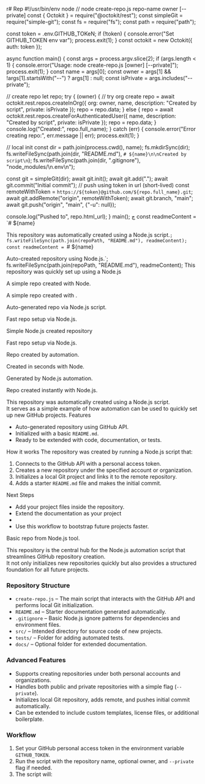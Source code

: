 r# Rep
#!/usr/bin/env node
// node create-repo.js repo-name owner [--private]
const { Octokit } = require("@octokit/rest");
const simpleGit = require("simple-git");
const fs = require("fs");
const path = require("path");

const token = .env.GITHUB_TOKeN;
if (!token) {
  console.error("Set GITHUB_TOKEN env var");
  process.exit(1);
}
const octokit = new Octokit({ auth: token });

async function main() {
  const args = process.argv.slice(2);
  if (args.length < 1) {
    console.error("Usage: node create-repo.js <name> [owner] [--private]");
    process.exit(1);
  }
  const name = args[0];
  const owner = args[1] && !args[1].startsWith("--") ? args[1] : null;
  const isPrivate = args.includes("--private");

  // create repo
  let repo;
  try {
     (owner) {
      // try org create
      repo = await octokit.rest.repos.createInOrg({
        org: owner,
        name,
        description: "Created by script",
        private: isPrivate
      });
      repo = repo.data;
    } else {
      repo = await octokit.rest.repos.createForAuthenticatedUser({
        name,
        description: "Created by script",
        private: isPrivate
      });
      repo = repo.data;
    }
    console.log("Created:", repo.full_name);
  } catch (err) {
    console.error("Error creating repo:", err.message || err);
    process.exit(1);
  }

  // local init
  const dir = path.join(process.cwd(), name);
  fs.mkdirSync(dir);
  fs.writeFileSync(path.join(dir, "README.md"), `# ${name}\n\nCreated by script\n`);
  fs.writeFileSync(path.join(dir, ".gitignore"), "node_modules/\n.env\n");

  const git = simpleGit(dir);
  await git.init();
  await git.add(".");
  await git.commit("Initial commit");
  // push using token in url (short-lived)
  const remoteWithToken = `https://${token}@github.com/${repo.full_name}.git`;
  await git.addRemote("origin", remoteWithToken);
  await git.branch, "main";
  await git.push("origin", "main", {"-u": null});

  console.log("Pushed to", repo.html_url);
}
main();
چ
const readmeContent = `# ${name}

This repository was automatically created using a Node.js script.`;
fs.writeFileSync(path.join(repoPath, "README.md"), readmeContent);
const readmeContent = `# ${name}

Auto-created repository using Node.js.`;
fs.writeFileSync(path.join(repoPath, "README.md"), readmeContent);
This repository was quickly set up using a Node.js

A simple repo created with Node.


A simple repo created with .

Auto-generated repo via Node.js script.

Fast repo setup via Node.js.


Simple Node.js created repository

Fast repo setup via Node.js.


Repo created by automation.

Created in seconds with Node.

Generated by Node.js automation.


Repo created instantly with Node.js.

This repository was automatically created using a Node.js script.  
It serves as a simple example of how automation can be used to quickly set up new GitHub projects.
 Features
- Auto-generated repository using GitHub API.
- Initialized with a basic `README.md`.
- Ready to be extended with code, documentation, or tests.

How it works
The repository was created by running a Node.js script that:
1. Connects to the GitHub API with a personal access token.
2. Creates a new repository under the specified account or organization.
3. Initializes a local Git project and links it to the remote repository.
4. Adds a starter `README.md` file and makes the initial commit.

Next Steps
- Add your project files inside the repository.
- Extend the documentation as your project
- 
- Use this workflow to bootstrap future projects faster.
  
Basic repo from Node.js tool.


This repository is the central hub for the Node.js automation script that streamlines GitHub repository creation.  
It not only initializes new repositories quickly but also provides a structured foundation for all future projects.

### Repository Structure
- `create-repo.js` – The main script that interacts with the GitHub API and performs local Git initialization.
- `README.md` – Starter documentation generated automatically.
- `.gitignore` – Basic Node.js ignore patterns for dependencies and environment files.
- `src/` – Intended directory for source code of new projects.
- `tests/` – Folder for adding automated tests.
- `docs/` – Optional folder for extended documentation.

### Advanced Features
- Supports creating repositories under both personal accounts and organizations.
- Handles both public and private repositories with a simple flag (`--private`).
- Initializes local Git repository, adds remote, and pushes initial commit automatically.
- Can be extended to include custom templates, license files, or additional boilerplate.

### Workflow
1. Set your GitHub personal access token in the environment variable `GITHUB_TOKEN`.
2. Run the script with the repository name, optional owner, and `--private` flag if needed.
3. The script will:



